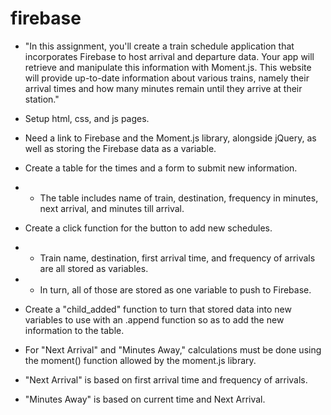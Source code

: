 # firebase

* "In this assignment, you'll create a train schedule application that incorporates Firebase to host arrival and departure data. Your app will retrieve and manipulate this information with Moment.js. This website will provide up-to-date information about various trains, namely their arrival times and how many minutes remain until they arrive at their station."

* Setup html, css, and js pages.

* Need a link to Firebase and the Moment.js library, alongside jQuery, as well as storing the Firebase data as a variable.

* Create a table for the times and a form to submit new information.
* * The table includes name of train, destination, frequency in minutes, next arrival, and minutes till arrival.

* Create a click function for the button to add new schedules.
* * Train name, destination, first arrival time, and frequency of arrivals are all stored as variables.
* * In turn, all of those are stored as one variable to push to Firebase.

* Create a "child_added" function to turn that stored data into new variables to use with an .append function so as to add the new information to the table.

* For "Next Arrival" and "Minutes Away," calculations must be done using the moment() function allowed by the moment.js library.

* "Next Arrival" is based on first arrival time and frequency of arrivals.

* "Minutes Away" is based on current time and Next Arrival.